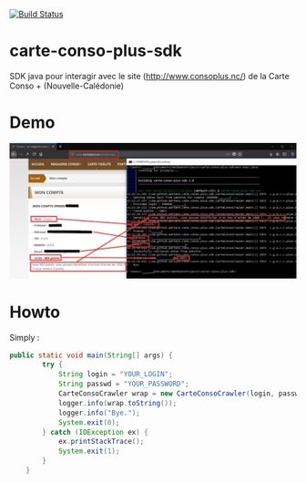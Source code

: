 [![Build Status](https://travis-ci.org/adriens/carte-conso-plus-sdk.svg?branch=master)](https://travis-ci.org/adriens/carte-conso-plus-sdk)

# carte-conso-plus-sdk
SDK java pour interagir avec le site (http://www.consoplus.nc/) de la Carte Conso + (Nouvelle-Calédonie)

# Demo

![Dummy demo screenshot](DEMO.png "Dummy demo screenshot")

# Howto

Simply :

```java
public static void main(String[] args) {
        try {
            String login = "YOUR_LOGIN";
            String passwd = "YOUR_PASSWORD";
            CarteConsoCrawler wrap = new CarteConsoCrawler(login, passwd);
            logger.info(wrap.toString());
            logger.info("Bye.");
            System.exit(0);
        } catch (IOException ex) {
            ex.printStackTrace();
            System.exit(1);
        }
    }
```
